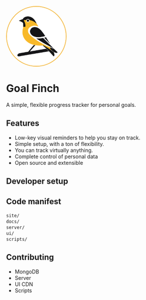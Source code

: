 <img class="logo" src="img/goal-finch-logo.svg" alt="GoalFinch Logo" style="width: 160px; right:20px; background-color: #FDF6E3; border: 2px solid #F4B942; border-radius: 50%;">

# Goal Finch

A simple, flexible progress tracker for personal goals.
        
## Features

* Low-key visual reminders to help you stay on track.
* Simple setup, with a ton of flexibility.
* You can track virtually anything.
* Complete control of personal data
* Open source and extensible

## Developer setup



## Code manifest

```
site/
docs/
server/
ui/
scripts/
```

## Contributing

* MongoDB
* Server
* UI CDN
* Scripts

